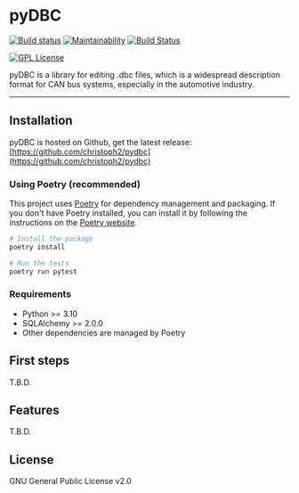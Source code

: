pyDBC
=====

[![Build status](https://ci.appveyor.com/api/projects/status/6lf6kt2vle4jjou7?svg=true)](https://ci.appveyor.com/project/christoph2/pydbc)
[![Maintainability](https://api.codeclimate.com/v1/badges/ee1e493f62896f3fea61/maintainability)](https://codeclimate.com/github/christoph2/pydbc/maintainability)
[![Build Status](https://travis-ci.org/christoph2/pydbc.svg)](https://travis-ci.org/christoph2/pydbc)

[![GPL License](http://img.shields.io/badge/license-GPL-blue.svg)](http://opensource.org/licenses/GPL-2.0)

pyDBC is a library for editing .dbc files, which is a widespread description format for CAN bus systems, especially in the automotive industry.


---

## Installation

pyDBC is hosted on Github, get the latest release: [https://github.com/christoph2/pydbc](https://github.com/christoph2/pydbc)

### Using Poetry (recommended)

This project uses [Poetry](https://python-poetry.org/) for dependency management and packaging. If you don't have Poetry installed, you can install it by following the instructions on the [Poetry website](https://python-poetry.org/docs/#installation).

```bash
# Install the package
poetry install

# Run the tests
poetry run pytest
```

### Requirements

- Python >= 3.10
- SQLAlchemy >= 2.0.0
- Other dependencies are managed by Poetry

## First steps

T.B.D.

## Features

T.B.D.

## License

GNU General Public License v2.0
